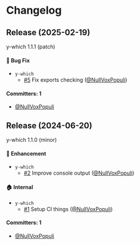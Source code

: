 # Changelog

## Release (2025-02-19)

y-which 1.1.1 (patch)

#### :bug: Bug Fix
* `y-which`
  * [#5](https://github.com/NullVoxPopuli/y-which/pull/5) Fix exports checking ([@NullVoxPopuli](https://github.com/NullVoxPopuli))

#### Committers: 1
- [@NullVoxPopuli](https://github.com/NullVoxPopuli)

## Release (2024-06-20)

y-which 1.1.0 (minor)

#### :rocket: Enhancement
* `y-which`
  * [#2](https://github.com/NullVoxPopuli/y-which/pull/2) Improve console output  ([@NullVoxPopuli](https://github.com/NullVoxPopuli))

#### :house: Internal
* `y-which`
  * [#1](https://github.com/NullVoxPopuli/y-which/pull/1) Setup CI things ([@NullVoxPopuli](https://github.com/NullVoxPopuli))

#### Committers: 1
- [@NullVoxPopuli](https://github.com/NullVoxPopuli)
